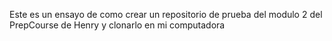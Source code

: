 Este es un ensayo de como crear  un repositorio de prueba del modulo 2 del PrepCourse de Henry y clonarlo en mi computadora

